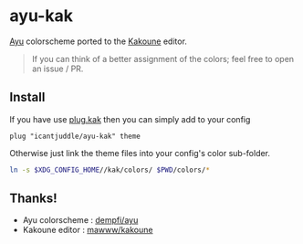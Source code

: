 # ayu-kak
[Ayu](https://github.com/dempfi/ayu) colorscheme ported to the [Kakoune](https://github.com/mawww/kakoune) editor.

> If you can think of a better assignment of the colors; feel free to open an issue / PR.

## Install
If you have use [plug.kak](https://github.com/andreyorst/plug.kak) then you can simply add to your config 

```
plug "icantjuddle/ayu-kak" theme
```

Otherwise just link the theme files into your config's color sub-folder.

```bash
ln -s $XDG_CONFIG_HOME//kak/colors/ $PWD/colors/*
```

## Thanks!
- Ayu colorscheme : [dempfi/ayu](https://github.com/dempfi/ayu)
- Kakoune editor : [mawww/kakoune](https://github.com/mawww/kakoune)
